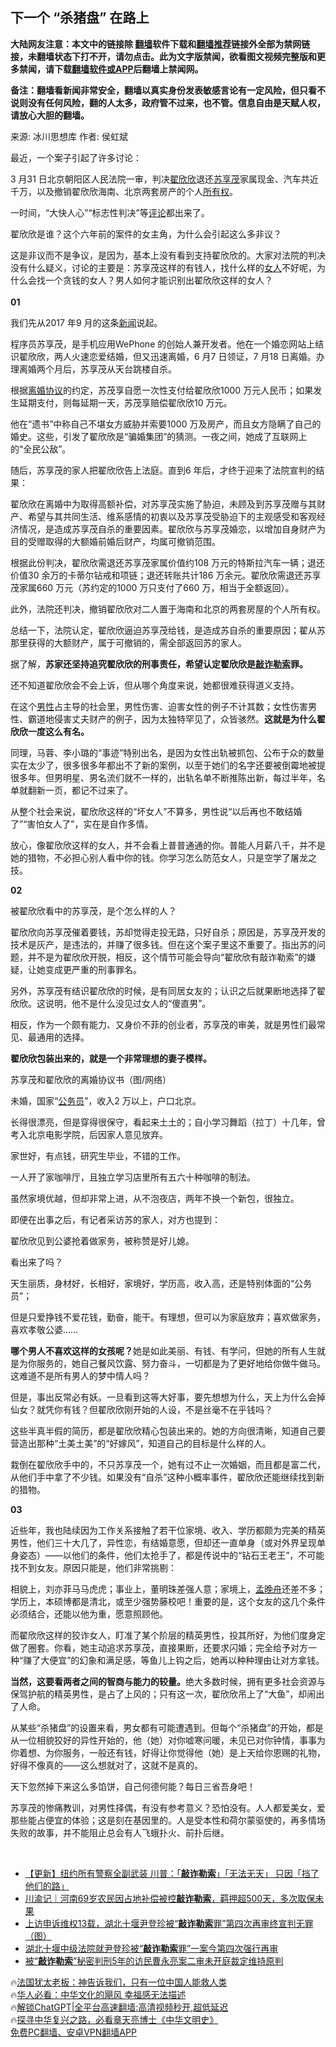  <!-- 面包屑导航 --> <h2>下一个 “杀猪盘” 在路上</h2> <p class="notice"><b>大陆网友注意：本文中的链接除 <a href="https://github.com/bannedbook/fanqiang" >翻墙</a>软件下载和<a href="https://github.com/killgcd/justmysocks/blob/master/README.md">翻墙推荐</a>链接外全部为禁网链接，未翻墙状态下打不开，请勿点击。此为文字版禁闻，欲看图文视频完整版和更多禁闻，请下载<a href="https://github.com/bannedbook/fanqiang">翻墙软件或APP</a>后翻墙上禁闻网。</p><p>备注：翻墙看新闻非常安全，翻墙以真实身份发表敏感言论有一定风险，但只看不说则没有任何风险，翻的人太多，政府管不过来，也不管。信息自由是天赋人权，请放心大胆的翻墙。</b></p>  <div class="entry"> <p>来源:&nbsp;冰川思想库                            作者:&nbsp;侯虹斌                           </p> <p>最近，一个案子引起了许多讨论：</p> <p>	3 月31 日北京朝阳区人民法院一审，判决<a href="https://www.bannedbook.org/bnews/tag/%E7%BF%9F%E6%AC%A3%E6%AC%A3/" class="st_tag internal_tag" rel="tag" title="标签 翟欣欣 下的日志">翟欣欣</a>退还<a href="https://www.bannedbook.org/bnews/tag/%E8%8B%8F%E4%BA%AB%E8%8C%82/" class="st_tag internal_tag" rel="tag" title="标签 苏享茂 下的日志">苏享茂</a>家属现金、汽车共近千万，以及撤销翟欣欣海南、北京两套房产的个人<a href="https://www.bannedbook.org/bnews/tag/%E6%89%80%E6%9C%89%E6%9D%83/" class="st_tag internal_tag" rel="tag" title="标签 所有权 下的日志">所有权</a>。</p> <p>	一时间，‌‌“大快人心‌‌”‌‌“标志性判决‌‌”等<span class='wp_keywordlink_affiliate'><a href="https://www.bannedbook.org/bnews/comments/" title="新闻评论" target="_blank">评论</a></span>都出来了。</p> <p>	翟欣欣是谁？这个六年前的案件的女主角，为什么会引起这么多非议？</p> <p>	这是非议而不是争议，是因为，基本上没有看到支持翟欣欣的。大家对法院的判决没有什么疑义，讨论的主要是：苏享茂这样的有钱人，找什么样的<a href="https://www.bannedbook.org/bnews/tag/%e5%a5%b3%e4%ba%ba/" class="st_tag internal_tag" rel="tag" title="标签 女人 下的日志">女人</a>不好呢，为什么会找一个贪钱的女人？男人如何才能识别出翟欣欣这样的女人？<br />	<br />	<strong>01</strong></p> <p>	我们先从2017 年9 月的这条<span class='wp_keywordlink_affiliate'><a href="https://www.bannedbook.org/" title="新闻">新闻</a></span>说起。</p> <p>	程序员苏享茂，是手机应用WePhone 的创始人兼开发者。他在一个婚恋网站上结识翟欣欣，两人火速恋爱结婚，但又迅速离婚，6 月7 日领证，7 月18 日离婚。办理离婚两个月后，苏享茂从天台跳楼自杀。</p> <p>	根据<a href="https://www.bannedbook.org/bnews/tag/%E7%A6%BB%E5%A9%9A%E5%8D%8F%E8%AE%AE/" class="st_tag internal_tag" rel="tag" title="标签 离婚协议 下的日志">离婚协议</a>的约定，苏茂享自愿一次性支付给翟欣欣1000 万元人民币；如果发生延期支付，则每延期一天，苏茂享赔偿翟欣欣10 万元。</p> <p>	他在‌‌“遗书‌‌”中称自己不堪女方威胁并索要1000 万及房产，而且女方隐瞒了自己的婚史。这些，引发了翟欣欣是‌‌“骗婚集团‌‌”的猜测。一夜之间，她成了互联网上的‌‌“全民公敌‌‌”。</p> <p>	随后，苏享茂的家人把翟欣欣告上法庭。直到6 年后，才终于迎来了法院宣判的结果：</p> <p>	翟欣欣在离婚中为取得高额补偿，对苏享茂实施了胁迫，未顾及到苏享茂赠与其财产、希望与其共同生活、维系感情的初衷以及苏享茂受胁迫下的主观感受和客观经济情况，是造成苏享茂自杀的重要因素。翟欣欣与苏享茂婚恋，以增加自身财产为目的受赠取得的大额婚前婚后财产，均属可撤销范围。</p> <p>	根据此份判决，翟欣欣需退还苏享茂家属价值约108 万元的特斯拉汽车一辆；退还价值30 余万的卡蒂尔钻戒和项链；退还转账共计186 万余元。翟欣欣需退还苏享茂家属660 万元（苏约定的1000 万只支付了660 万，相当于全额返回）。</p>  <p>	此外，法院还判决，撤销翟欣欣对二人置于海南和北京的两套房屋的个人所有权。</p> <p>	总结一下，法院认定，翟欣欣逼迫苏享茂给钱，是造成苏自杀的重要原因；翟从苏那里获得的大额财产，属于可撤销的，需全部返回苏的家人。</p> <p>	据了解，<strong>苏家还坚持追究翟欣欣的刑事责任，希望认定翟欣欣是<a href="https://www.bannedbook.org/bnews/tag/%E6%95%B2%E8%AF%88%E5%8B%92%E7%B4%A2/" class="st_tag internal_tag" rel="tag" title="标签 敲诈勒索 下的日志">敲诈勒索</a>罪。</strong></p> <p>	还不知道翟欣欣会不会上诉，但从哪个角度来说，她都很难获得道义支持。</p> <p>	在这个<a href="https://www.bannedbook.org/bnews/tag/%E7%94%B7%E6%80%A7/" class="st_tag internal_tag" rel="tag" title="标签 男性 下的日志">男性</a>占主导的社会里，男性伤害、迫害女性的例子不计其数；女性伤害男性、霸道地侵害丈夫财产的例子，因为太独特罕见了，众皆骇然。<strong>这就是为什么翟欣欣一度这么有名。</strong></p> <p>	同理，马蓉、李小璐的‌‌“事迹‌‌”特别出名，是因为女性出轨被抓包、公布于众的数量实在太少了，很多很多年都出不了新的案例，以至于她们的名字还要被倒霉地被提很多年。但男明星、男名流们就不一样的，出轨名单不断推陈出新，每过半年，名单就翻新一页，都记不过来了。</p> <p>	从整个社会来说，翟欣欣这样的‌‌“坏女人‌‌”不算多，男性说‌‌“以后再也不敢结婚了‌‌”‌‌“害怕女人了‌‌”，实在是自作多情。</p> <p>	放心，像翟欣欣这样的女人，并不会看上普普通通的你。普能人月薪八千，并不是她的猎物，不必担心别人看中你的钱。你学习怎么防范女人，只是空学了屠龙之技。</p> <p>	<strong>02</strong></p> <p>	被翟欣欣看中的苏享茂，是个怎么样的人？</p> <p>	翟欣欣向苏享茂催着要钱，苏却觉得走投无路，只好自杀；原因是，苏享茂开发的技术是灰产，是违法的，并赚了很多钱。但在这个案子里这不重要了。指出苏的问题，并不是为翟欣欣开脱，相反，这个情节可能会导向‌‌“翟欣欣有敲诈勒索‌‌”的嫌疑，让她变成更严重的刑事罪名。</p> <p>	另外，苏享茂有结识翟欣欣的时候，是有同居女友的；认识之后就果断地选择了翟欣欣。这说明，他不是什么没见过女人的‌‌“傻直男‌‌”。</p> <p>	相反，作为一个颇有能力、又身价不菲的创业者，苏享茂的审美，就是男性们最常见、最通用的选择。</p>  <p>	<strong>翟欣欣包装出来的，就是一个非常理想的妻子模样。</strong></p> <p>	苏享茂和翟欣欣的离婚协议书（图/网络）</p> <p>	未婚，国家‌‌“<a href="https://www.bannedbook.org/bnews/tag/%e5%85%ac%e5%8a%a1%e5%91%98/" class="st_tag internal_tag" rel="tag" title="标签 公务员 下的日志">公务员</a>‌‌”，收入2 万以上，户口北京。</p> <p>	长得很漂亮，但是穿得很保守，看起来土土的；自小学习舞蹈（拉丁）十几年，曾考入北京电影学院，后因家人意见放弃。</p> <p>	家世好，有点钱，研究生毕业，不错的工作。</p> <p>	一人开了家咖啡厅，且独立学习店里所有五六十种咖啡的制法。</p> <p>	虽然家境优越，但却非常上进，从不泡夜店，两年不换一个新包，很独立。</p> <p>	即便在出事之后，有记者采访苏的家人，对方也提到：</p> <p>	翟欣欣见到公婆抢着做家务，被称赞是好儿媳。</p> <p>	看出来了吗？</p> <p>	天生丽质，身材好，长相好，家境好，学历高，收入高，还是特别体面的‌‌“公务员‌‌”；</p> <p>	但是只爱挣钱不爱花钱，勤奋，能干。有理想，但可以为家庭放弃；喜欢做家务，喜欢孝敬公婆……</p> <p>	<strong>哪个男人不喜欢这样的女孩呢？</strong>她是如此美丽、有钱、有学问，但她的所有人生就是为你服务的，她自己餐风饮露、努力奋斗，一切都是为了更好地给你做牛做马。这难道不是所有男人的梦中情人吗？</p>  <p>	但是，事出反常必有妖。一旦看到这等大好事，要先想想为什么，天上为什么会掉仙女？就凭你有钱？但翟欣欣刚开始的人设，不是丝毫不在乎钱吗？</p> <p>	这些半真半假的简历，都是翟欣欣精心包装出来的。她的方向很清晰，知道自己要营造出那种‌‌“土美土美‌‌”的‌‌“好嫁风‌‌”，知道自己的目标是什么样的人。</p> <p>	栽倒在翟欣欣手中的，不只苏享茂一个，她有过不止一次婚姻，而且都是富二代，从他们手中拿了不少钱。如果没有‌‌“自杀‌‌”这种小概率事件，翟欣欣还能继续找到新的猎物。</p> <p>	<strong>03</strong></p> <p>	近些年，我也陆续因为工作关系接触了若干位家境、收入、学历都颇为完美的精英男性，他们三十大几了，异性恋，有结婚意愿，但却还一直单身（或对外界呈现单身姿态）——以他们的条件，他们太抢手了，都是传说中的‌‌“钻石王老王‌‌”，不可能找不到女友。原因只能是，他们非常挑剔：</p> <p>	相貌上，刘亦菲马马虎虎；事业上，董明珠差强人意；家境上，<a href="https://www.bannedbook.org/bnews/tag/%e5%ad%9f%e6%99%9a%e8%88%9f/" class="st_tag internal_tag" rel="tag" title="标签 孟晚舟 下的日志">孟晚舟</a>还差不多；学历上，本硕博都是清北，或至少强势藤校吧！重要的是，这个女友的这几个条件必须结合，还能以他为重，愿意照顾他。</p> <p>	而翟欣欣这样的狡诈女人，盯准了某个阶层的精英男性，投其所好，为他们度身定做了圈套。你看，她主动追求苏享茂，直接果断，还要求闪婚；完全给予对方一种‌‌“赚了大便宜‌‌”的幻象和满足感，等鱼儿上钩之后，她再以种种理由让对方拿钱。</p> <p>	<strong>当然，这要看两者之间的智商与能力的较量。</strong>绝大多数时候，拥有更多社会资源与保驾护航的精英男性，是占了上风的；只有这一次，翟欣欣吊上了‌‌“大鱼‌‌”，却闹出了人命。</p> <p>	从某些‌‌“杀猪盘‌‌”的设置来看，男女都有可能遭遇到。但每个‌‌“杀猪盘‌‌”的开始，都是从一位相貌狡好的异性开始的，他（她）对你嘘寒问暖，未见已对你钟情，事事为你着想、为你服务，一般还有钱，好得让你觉得他（她）是上天给你恩赐的礼物，好得不像真的——这么想就对了，这就不是真的。</p> <p>	天下忽然掉下来这么多馅饼，自己何德何能？每日三省吾身吧！</p> <p>	苏享茂的惨痛教训，对男性择偶，有没有参考意义？恐怕没有。人人都爱美女，爱那些能占便宜的体验；这是刻在基因里的。人是受本性和荷尔蒙驱使的，再多情场失败的故事，并不能阻止总会有人飞蛾扑火、前扑后继。</p> <p>	 </p> <!--<div id="taboola-mid-1"></div>--><ul class='op-related-articles' title='相关阅读'> <li><a href='https://www.bannedbook.org/bnews/baitai/20230322/1862780.html' target='_blank'>【更新】纽约所有警察全副武装 川普：「<b>敲诈勒索</b>」「无法无天」 只因「挡了他们的路」</a></li> <li><a href='https://www.bannedbook.org/bnews/baitai/20230205/1844776.html' target='_blank'>川渝记｜河南69岁农民因占地补偿被控<b>敲诈勒索</b>，羁押超500天，多次取保未果</a></li> <li><a href='https://www.bannedbook.org/bnews/weiquan/20220601/1740171.html' target='_blank'>上访申诉维权13载&#65292;湖北十堰尹登珍被&#8220;<b>敲诈勒索</b>罪&#8221;第四次再审终宣判无罪&#65288;图&#65289;</a></li> <li><a href='https://www.bannedbook.org/bnews/weiquan/20220525/1737343.html' target='_blank'>湖北十堰中级法院就尹登珍被&#8220;<b>敲诈勒索</b>罪&#8221;一案今第四次强行再审</a></li> <li><a href='https://www.bannedbook.org/bnews/weiquan/20220508/1730121.html' target='_blank'>被&#8220;<b>敲诈勒索</b>&#8221;秘密判刑5年的访民曹永亮案二审未开庭裁定维持原判</a></li> </ul> <p class="texttj"> 🔥<a href="https://www.bannedbook.org/bnews/ssgc/20230219/1850782.html" target="_blank">法国犹太老板：神告诉我们，只有一位中国人能救人类</a><br/> 🔥<a href="https://www.bannedbook.org/bnews/comments/20220220/1694796.html" target="_blank">华人必看：中华文化的飓风 幸福感无法描述</a><br/> 🔥<a href="https://github.com/bannedbook/fanqiang/wiki/V2ray%E6%9C%BA%E5%9C%BA" target="_blank">解锁ChatGPT|全平台高速翻墙:高清视频秒开,超低延迟</a><br/> 🔥<a href="https://www.bannedbook.org/bnews/comments/20220808/1768773.html" target="_blank">探寻中华复兴之路，必看章天亮博士《中华文明史》</a><br/> <a href="https://github.com/bannedbook/fanqiang/wiki/%E7%A6%81%E9%97%BB%E7%BD%91%E5%AE%89%E5%8D%93%E7%BF%BB%E5%A2%99%E6%96%B0%E9%97%BBAPP" target="_blank">免费PC翻墙、安卓VPN翻墙APP</a><br/> </p> <p> </p><a name='sharetosocial'></a> <div style="margin-bottom:5px;padding-bottom:5px;clear:both"> <div id="archive-pix-1" class="banner-ads"> <!-- AuctionX Display platform tag START --> <div id="27602x728x90x621x_ADSLOT1" clicktrack="%%CLICK_URL_ESC%%"></div>  <!-- AuctionX Display platform tag END --> </div> <div id="archive-pix-2" class="banner-ads"> <!-- AuctionX Display platform tag START --> <div id="27556x300x250x621x_ADSLOT1" clicktrack="%%CLICK_URL_ESC%%" style="margin:0 auto;text-align:center"></div>  <!-- AuctionX Display platform tag END --> </div> </div>  <div id="archive-pix-1" class="banner-ads"> <!-- AuctionX Display platform tag START --> <div id="27603x728x90x621x_ADSLOT1" clicktrack="%%CLICK_URL_ESC%%"></div>  <!-- AuctionX Display platform tag END --> </div> </div><!--END ENTRY--> 
